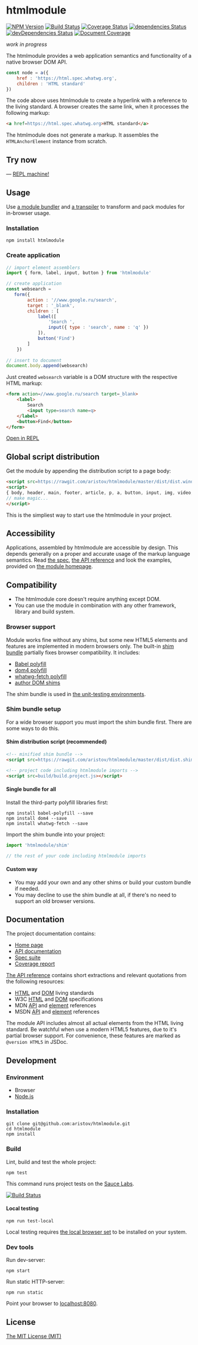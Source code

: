 # htmlmodule

[![NPM Version](https://img.shields.io/npm/v/htmlmodule.svg?maxAge=2592000)](https://www.npmjs.com/package/htmlmodule)
[![Build Status](https://travis-ci.org/aristov/htmlmodule.svg?branch=master)](https://travis-ci.org/aristov/htmlmodule)
[![Coverage Status](https://coveralls.io/repos/github/aristov/htmlmodule/badge.svg?branch=master)](https://coveralls.io/github/aristov/htmlmodule?branch=master)
[![dependencies Status](https://david-dm.org/aristov/htmlmodule/status.svg)](https://david-dm.org/aristov/htmlmodule)
[![devDependencies Status](https://david-dm.org/aristov/htmlmodule/dev-status.svg)](https://david-dm.org/aristov/htmlmodule?type=dev)
[![Document Coverage](https://aristov.github.io/htmlmodule/dist/api/badge.svg)](https://aristov.github.io/htmlmodule/dist/api/)

_work in progress_

The htmlmodule provides a web application semantics and functionality of a native browser DOM API.

```js
const node = a({ 
    href : 'https://html.spec.whatwg.org', 
    children : 'HTML standard' 
})
```

The code above uses htmlmodule to create a hyperlink with a reference to the living standard.
A browser creates the same link, when it processes the following markup:

```html
<a href=https://html.spec.whatwg.org>HTML standard</a>
```

The htmlmodule does not generate a markup. It assembles the `HTMLAnchorElement` instance from scratch.

## Try now

— <a href="https://aristov.github.io/htmlmodule" title="read-eval-print-loop">REPL machine!</a>

## Usage

Use [a module bundler](http://webpack.github.io/) and [a transpiler](http://babeljs.io) to transform and pack modules for in-browser usage.

### Installation

```
npm install htmlmodule
```

### Create application

```js
// import element assemblers
import { form, label, input, button } from 'htmlmodule'

// create application
const websearch = 
   form({
        action : '//www.google.ru/search',
        target : '_blank',
        children : [
            label([
                'Search ',
                input({ type : 'search', name : 'q' })
            ]),
            button('Find')
        ]
    })
    
// insert to document
document.body.append(websearch)
```

Just created `websearch` variable is a DOM structure with the respective HTML markup:

```html
<form action=//www.google.ru/search target=_blank>
    <label>
        Search 
        <input type=search name=q>
    </label>
    <button>Find</button>
</form>
```

[Open in REPL](//aristov.github.io/htmlmodule#websearch)

## Global script distribution

Get the module by appending the distribution script to a page body:

```html
<script src=https://rawgit.com/aristov/htmlmodule/master/dist/dist.window.htmlmodule.min.js></script>
<script>
{ body, header, main, footer, article, p, a, button, input, img, video, canvas, ... } = htmlmodule 
// make magic...
</script> 
```

This is the simpliest way to start use the htmlmodule in your project.

## Accessibility

Applications, assembled by htmlmodule are accessible by design.
This depends generally on a proper and accurate usage of the markup language semantics.
Read [the spec](https://html.spec.whatwg.org),
[the API reference](https://aristov.github.io/htmlmodule/docs/api/identifiers.html)
and look the examples, provided on
[the module homepage](https://aristov.github.io/htmlmodule).

## Compatibility

- The htmlmodule core doesn't require anything except DOM.
- You can use the module in combination with any other framework, library and build system.

### Browser support

Module works fine without any shims, but some new HTML5 elements and features are implemented in modern browsers only.
The built-in [shim bundle](/shim/index.js) partially fixes browser compatibility. It includes:

- [Babel polyfill](http://babeljs.io/docs/usage/polyfill)
- [dom4 polyfill](https://www.npmjs.com/package/dom4)
- [whatwg-fetch polyfill](https://www.npmjs.com/package/whatwg-fetch)
- [author DOM shims](/shim)

The shim bundle is used in [the unit-testing environments](#testing).

### Shim bundle setup

For a wide browser support you must import the shim bundle first.
There are some ways to do this.

#### Shim distribution script (recommended)

```html
<!-- minified shim bundle -->
<script src=https://rawgit.com/aristov/htmlmodule/master/dist/dist.shim.min.js></script>

<!-- project code including htmlmodule imports -->
<script src=build/build.project.js></script>
```

#### Single bundle for all

Install the third-party polyfill libraries first:

```
npm install babel-polyfill --save
npm install dom4 --save
npm install whatwg-fetch --save
```

Import the shim bundle into your project:

```js
import 'htmlmodule/shim'

// the rest of your code including htmlmodule imports
```

#### Custom way

- You may add your own and any other shims or build your custom bundle if needed.
- You may decline to use the shim bundle at all, if there's no need to support an old browser versions.

## Documentation

The project documentation contains:

- [Home page](https://aristov.github.io/htmlmodule)
- [API documentation](https://aristov.github.io/htmlmodule/dist/api)
- [Spec suite](https://aristov.github.io/htmlmodule/dist/docs/spec.html)
- [Coverage report](https://aristov.github.io/htmlmodule/dist/coverage/chrome/lcov-report/)

[The API reference](https://aristov.github.io/htmlmodule/dist/api/identifiers.html) contains short extractions and relevant quotations from the following resources:

- [HTML](https://html.spec.whatwg.org) and [DOM](https://dom.spec.whatwg.org) living standards
- W3C [HTML](https://www.w3.org/TR/html) and [DOM](https://www.w3.org/TR/dom) specifications
- MDN [API](https://developer.mozilla.org/en-US/docs/Web/API/Document_Object_Model#HTML_element_interfaces) and [element](https://developer.mozilla.org/en-US/docs/Web/HTML/Element) references
- MSDN [API](https://msdn.microsoft.com/en-us/library/hh869680.aspx) and [element](https://msdn.microsoft.com/en-us/library/hh772721.aspx) references

The module API includes almost all actual elements from the HTML living standard.
Be watchful when use a modern HTML5 features, due to it's partial browser support.
For convenience, these features are marked as `@version HTML5` in JSDoc.

## Development

### Environment

- Browser
- [Node.js](https://nodejs.org)

### Installation

```
git clone git@github.com:aristov/htmlmodule.git
cd htmlmodule
npm install
```

### Build

Lint, build and test the whole project:

```
npm test
```

This command runs project tests on the [Sauce Labs](https://saucelabs.com/).

[![Build Status](https://saucelabs.com/browser-matrix/aristov7.svg)](https://saucelabs.com/beta/builds/039fae1f5652404ab2afb069cf148492)

#### Local testing

```
npm run test-local
```

Local testing requires [the local browser set](https://github.com/aristov/htmlmodule/blob/master/karma.conf.js#L8) to be installed on your system.

### Dev tools

Run dev-server: 

```
npm start
```

Run static HTTP-server:

```
npm run static
```

Point your browser to [localhost:8080](http://localhost:8080).

## License

[The MIT License (MIT)](https://raw.githubusercontent.com/aristov/htmlmodule/master/LICENSE)
